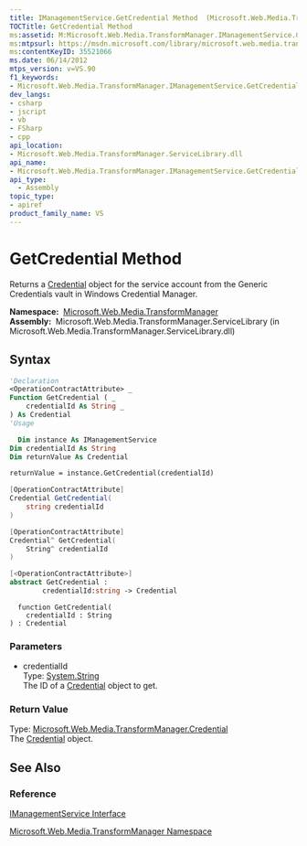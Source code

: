 ```yaml
---
title: IManagementService.GetCredential Method  (Microsoft.Web.Media.TransformManager)
TOCTitle: GetCredential Method
ms:assetid: M:Microsoft.Web.Media.TransformManager.IManagementService.GetCredential(System.String)
ms:mtpsurl: https://msdn.microsoft.com/library/microsoft.web.media.transformmanager.imanagementservice.getcredential(v=VS.90)
ms:contentKeyID: 35521066
ms.date: 06/14/2012
mtps_version: v=VS.90
f1_keywords:
- Microsoft.Web.Media.TransformManager.IManagementService.GetCredential
dev_langs:
- csharp
- jscript
- vb
- FSharp
- cpp
api_location:
- Microsoft.Web.Media.TransformManager.ServiceLibrary.dll
api_name:
- Microsoft.Web.Media.TransformManager.IManagementService.GetCredential
api_type:
  - Assembly
topic_type:
- apiref
product_family_name: VS
---
```


# GetCredential Method

Returns a [Credential](credential-class-microsoft-web-media-transformmanager.md) object for the service account from the Generic Credentials vault in Windows Credential Manager.

**Namespace:**  [Microsoft.Web.Media.TransformManager](microsoft-web-media-transformmanager-namespace.md)  
**Assembly:**  Microsoft.Web.Media.TransformManager.ServiceLibrary (in Microsoft.Web.Media.TransformManager.ServiceLibrary.dll)

## Syntax

```vb
'Declaration
<OperationContractAttribute> _
Function GetCredential ( _
    credentialId As String _
) As Credential
'Usage

  Dim instance As IManagementService
Dim credentialId As String
Dim returnValue As Credential

returnValue = instance.GetCredential(credentialId)
```

```csharp
[OperationContractAttribute]
Credential GetCredential(
    string credentialId
)
```

```cpp
[OperationContractAttribute]
Credential^ GetCredential(
    String^ credentialId
)
```

``` fsharp
[<OperationContractAttribute>]
abstract GetCredential : 
        credentialId:string -> Credential 
```

```jscript
  function GetCredential(
    credentialId : String
) : Credential
```

### Parameters

  - credentialId  
    Type: [System.String](https://msdn.microsoft.com/library/s1wwdcbf)  
    The ID of a [Credential](credential-class-microsoft-web-media-transformmanager.md) object to get.  

### Return Value

Type: [Microsoft.Web.Media.TransformManager.Credential](credential-class-microsoft-web-media-transformmanager.md)  
The [Credential](credential-class-microsoft-web-media-transformmanager.md) object.  

## See Also

### Reference

[IManagementService Interface](imanagementservice-interface-microsoft-web-media-transformmanager.md)

[Microsoft.Web.Media.TransformManager Namespace](microsoft-web-media-transformmanager-namespace.md)

